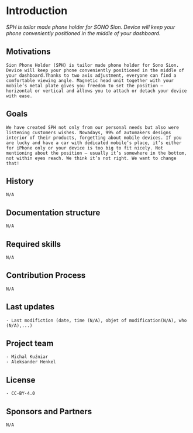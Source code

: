 # Introduction

*SPH is tailor made phone holder for SONO Sion. Device will keep your phone conveniently positioned in the middle of your dashboard.*

## Motivations

```
Sion Phone Holder (SPH) is tailor made phone holder for Sono Sion. Device will keep your phone conveniently positioned in the middle of your dashboard.Thanks to two axis adjustment, everyone can find a comfortable viewing angle. Magnetic head unit together with your mobile’s metal plate gives you freedom to set the position – horizontal or vertical and allows you to attach or detach your device with ease. 
```

## Goals


```
We have created SPH not only from our personal needs but also were listening customers wishes. Nowadays, 99% of automakers designs interior of their products, forgetting about mobile devices. If you are lucky and have a car with dedicated mobile’s place, it’s either for iPhone only or your device is too big to fit nicely. Not mentioning about the position – usually it’s somewhere in the bottom, not within eyes reach. We think it’s not right. We want to change that!
```

## History

```
N/A 
```

## Documentation structure

```
N/A
```

## Required skills


```
N/A  
```

## Contribution Process

```
N/A
```

## Last updates 


```
- Last modifiction (date, time (N/A), objet of modification(N/A), who (N/A),...) 
```

## Project team


```
- Michal Kuźniar
- Aleksander Henkel

```

## License

```
- CC-BY-4.0
```

## Sponsors and Partners

```
N/A
```

